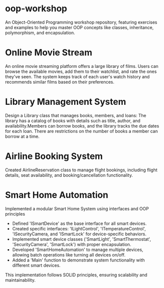 # oop-workshop
An Object-Oriented Programming workshop repository, featuring exercises and examples to help you master OOP concepts like classes, inheritance, polymorphism, and encapsulation.

# Online Movie Stream
An online movie streaming platform offers a large library of films. Users can browse the available movies, add them to their watchlist, and rate the ones they've seen. The system keeps track of each user's watch history and recommends similar films based on their preferences.

# Library Management System
 Design a Library class that manages books, members, and loans:
 The library has a catalog of books with details such as title, author, and availability.Members can borrow books, and the library tracks the due dates for each loan.
 There are restrictions on the number of books a member can borrow at a time.
 
# Airline Booking System
Created AirlineReservation class to manage flight bookings, including flight details, seat availability, and booking/cancellation functionality.

# Smart Home Automation  
Implemented a modular Smart Home System using interfaces and OOP principles  

- Defined 'ISmartDevice' as the base interface for all smart devices.  
- Created specific interfaces: 'ILightControl', 'ITemperatureControl', 'ISecurityCamera, and 'ISmartLock' for device-specific behaviors.  
- Implemented smart device classes ('SmartLight', 'SmartThermostat', 'SecurityCamera', 'SmartLock') with proper encapsulation.  
- Developed 'SmartHomeAutomation' to manage multiple devices, allowing batch operations like turning all devices on/off.  
- Added a 'Main' function to demonstrate system functionality with different smart devices.  

This implementation follows SOLID principles, ensuring scalability and maintainability.
 
